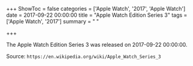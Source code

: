 +++
ShowToc = false
categories = ['Apple Watch', '2017', 'Apple Watch']
date = 2017-09-22 00:00:00
title = "Apple Watch Edition Series 3"
tags = ['Apple Watch', '2017']
summary = " "

+++

The Apple Watch Edition Series 3 was released on 2017-09-22 00:00:00.

Source: `https://en.wikipedia.org/wiki/Apple_Watch_Series_3`


